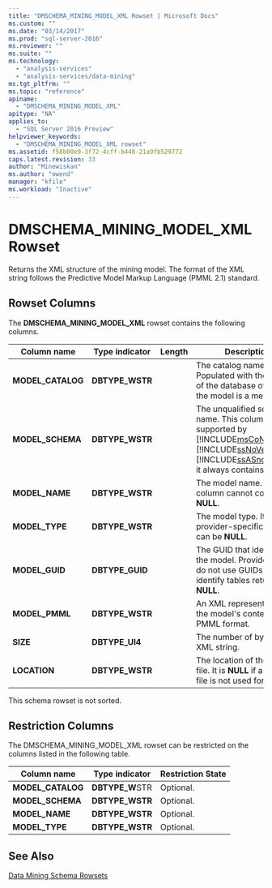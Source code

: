 ```yaml
---
title: "DMSCHEMA_MINING_MODEL_XML Rowset | Microsoft Docs"
ms.custom: ""
ms.date: "03/14/2017"
ms.prod: "sql-server-2016"
ms.reviewer: ""
ms.suite: ""
ms.technology: 
  - "analysis-services"
  - "analysis-services/data-mining"
ms.tgt_pltfrm: ""
ms.topic: "reference"
apiname: 
  - "DMSCHEMA_MINING_MODEL_XML"
apitype: "NA"
applies_to: 
  - "SQL Server 2016 Preview"
helpviewer_keywords: 
  - "DMSCHEMA_MINING_MODEL_XML rowset"
ms.assetid: f58b00e9-3f72-4cff-b448-21a9fb529772
caps.latest.revision: 33
author: "Minewiskan"
ms.author: "owend"
manager: "kfile"
ms.workload: "Inactive"
---
```

# DMSCHEMA_MINING_MODEL_XML Rowset
  Returns the XML structure of the mining model. The format of the XML string follows the Predictive Model Markup Language (PMML 2.1) standard.  
  
## Rowset Columns  
 The **DMSCHEMA_MINING_MODEL_XML** rowset contains the following columns.  
  
|Column name|Type indicator|Length|Description|  
|-----------------|--------------------|------------|-----------------|  
|**MODEL_CATALOG**|**DBTYPE_WSTR**||The catalog name. Populated with the name of the database of which the model is a member.|  
|**MODEL_SCHEMA**|**DBTYPE_WSTR**||The unqualified schema name. This column is not supported by [!INCLUDE[msCoName](../../../includes/msconame-md.md)] [!INCLUDE[ssNoVersion](../../../includes/ssnoversion-md.md)] [!INCLUDE[ssASnoversion](../../../includes/ssasnoversion-md.md)]; it always contains **NULL**.|  
|**MODEL_NAME**|**DBTYPE_WSTR**||The model name. This column cannot contain **NULL**.|  
|**MODEL_TYPE**|**DBTYPE_WSTR**||The model type. It is a provider-specific string. It can be **NULL**.|  
|**MODEL_GUID**|**DBTYPE_GUID**||The GUID that identifies the model. Providers that do not use GUIDs to identify tables return **NULL**.|  
|**MODEL_PMML**|**DBTYPE_WSTR**||An XML representation of the model's content in PMML format.|  
|**SIZE**|**DBTYPE_UI4**||The number of bytes in the XML string.|  
|**LOCATION**|**DBTYPE_WSTR**||The location of the XML file. It is **NULL** if a physical file is not used for storage.|  
  
 This schema rowset is not sorted.  
  
## Restriction Columns  
 The DMSCHEMA_MINING_MODEL_XML rowset can be restricted on the columns listed in the following table.  
  
|Column name|Type indicator|Restriction State|  
|-----------------|--------------------|-----------------------|  
|**MODEL_CATALOG**|**DBTYPE_W**STR|Optional.|  
|**MODEL_SCHEMA**|**DBTYPE_WSTR**|Optional.|  
|**MODEL_NAME**|**DBTYPE_WSTR**|Optional.|  
|**MODEL_TYPE**|**DBTYPE_WSTR**|Optional.|  
  
## See Also  
 [Data Mining Schema Rowsets](../../../analysis-services/schema-rowsets/data-mining/data-mining-schema-rowsets.md)  
  
  
